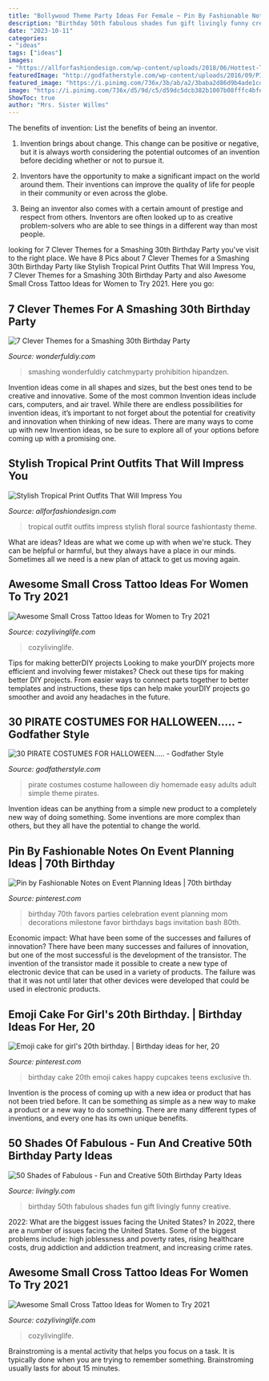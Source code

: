 ```yaml
---
title: "Bollywood Theme Party Ideas For Female ~ Pin By Fashionable Notes On Event Planning Ideas"
description: "Birthday 50th fabulous shades fun gift livingly funny creative"
date: "2023-10-11"
categories:
- "ideas"
tags: ["ideas"]
images:
- "https://allforfashiondesign.com/wp-content/uploads/2018/06/Hottest-Tropical-Print-Outfit-Ideas-10.jpg"
featuredImage: "http://godfatherstyle.com/wp-content/uploads/2016/09/PIRATE-COSTUME-...0.jpg"
featured_image: "https://i.pinimg.com/736x/3b/ab/a2/3baba2d86d9b4ade1cdd11f4ec7990f2--th-birthday-parties--birthday.jpg"
image: "https://i.pinimg.com/736x/d5/9d/c5/d59dc5dcb382b1007b08fffc4bfe6b9e--emoji-cake-th-birthday.jpg"
ShowToc: true
author: "Mrs. Sister Willms"
---
```



The benefits of invention: List the benefits of being an inventor.
1. Invention brings about change. This change can be positive or negative, but it is always worth considering the potential outcomes of an invention before deciding whether or not to pursue it.
2. Inventors have the opportunity to make a significant impact on the world around them. Their inventions can improve the quality of life for people in their community or even across the globe.

3. Being an inventor also comes with a certain amount of prestige and respect from others. Inventors are often looked up to as creative problem-solvers who are able to see things in a different way than most people.

	

		
looking for 7 Clever Themes for a Smashing 30th Birthday Party you've visit to the right place. We have 8 Pics about 7 Clever Themes for a Smashing 30th Birthday Party like Stylish Tropical Print Outfits That Will Impress You, 7 Clever Themes for a Smashing 30th Birthday Party and also Awesome Small Cross Tattoo Ideas for Women to Try 2021. Here you go:
		
    
## 7 Clever Themes For A Smashing 30th Birthday Party

<img loading=lazy src="https://cdn.wonderfuldiy.com/wp-content/uploads/2015/12/Roaring-20s.jpg" onerror="this.onerror=null;this.src='https://tse2.mm.bing.net/th?id=OIP.Ie3sT3cM1RyBp7KLof4qDAHaHa&amp;pid=15.1';" alt="7 Clever Themes for a Smashing 30th Birthday Party">

_Source: wonderfuldiy.com_

>smashing wonderfuldiy catchmyparty prohibition hipandzen. 

	

Invention ideas come in all shapes and sizes, but the best ones tend to be creative and innovative. Some of the most common Invention ideas include cars, computers, and air travel. While there are endless possibilities for invention ideas, it’s important to not forget about the potential for creativity and innovation when thinking of new ideas. There are many ways to come up with new Invention ideas, so be sure to explore all of your options before coming up with a promising one.

    
## Stylish Tropical Print Outfits That Will Impress You

<img loading=lazy src="https://allforfashiondesign.com/wp-content/uploads/2018/06/Hottest-Tropical-Print-Outfit-Ideas-10.jpg" onerror="this.onerror=null;this.src='https://tse3.mm.bing.net/th?id=OIP.HawRFQNXLnWKGcgJUVdzHgHaLO&amp;pid=15.1';" alt="Stylish Tropical Print Outfits That Will Impress You">

_Source: allforfashiondesign.com_

>tropical outfit outfits impress stylish floral source fashiontasty theme. 

	

What are ideas?
Ideas are what we come up with when we're stuck. They can be helpful or harmful, but they always have a place in our minds. Sometimes all we need is a new plan of attack to get us moving again.

    
## Awesome Small Cross Tattoo Ideas For Women To Try 2021

<img loading=lazy src="https://cozylivinglife.com/wp-content/uploads/2021/06/9-1-768x1152.jpg" onerror="this.onerror=null;this.src='https://tse2.mm.bing.net/th?id=OIP.Q9ogx5v_K7KRcKPF8YeuDwHaLH&amp;pid=15.1';" alt="Awesome Small Cross Tattoo Ideas for Women to Try 2021">

_Source: cozylivinglife.com_

>cozylivinglife. 

	

Tips for making betterDIY projects
Looking to make yourDIY projects more efficient and involving fewer mistakes? Check out these tips for making better DIY projects. From easier ways to connect parts together to better templates and instructions, these tips can help make yourDIY projects go smoother and avoid any headaches in the future.

    
## 30 PIRATE COSTUMES FOR HALLOWEEN..... - Godfather Style

<img loading=lazy src="http://godfatherstyle.com/wp-content/uploads/2016/09/PIRATE-COSTUME-...0.jpg" onerror="this.onerror=null;this.src='https://tse4.mm.bing.net/th?id=OIP.LEE-g7BBXRNXubANy1HgGAHaJ3&amp;pid=15.1';" alt="30 PIRATE COSTUMES FOR HALLOWEEN..... - Godfather Style">

_Source: godfatherstyle.com_

>pirate costumes costume halloween diy homemade easy adults adult simple theme pirates. 

	

Invention ideas can be anything from a simple new product to a completely new way of doing something. Some inventions are more complex than others, but they all have the potential to change the world.

    
## Pin By Fashionable Notes On Event Planning Ideas | 70th Birthday

<img loading=lazy src="https://i.pinimg.com/736x/3b/ab/a2/3baba2d86d9b4ade1cdd11f4ec7990f2--th-birthday-parties--birthday.jpg" onerror="this.onerror=null;this.src='https://tse1.mm.bing.net/th?id=OIP.LEgCoH58m32vVLVhkImAtwHaLH&amp;pid=15.1';" alt="Pin by Fashionable Notes on Event Planning Ideas | 70th birthday">

_Source: pinterest.com_

>birthday 70th favors parties celebration event planning mom decorations milestone favor birthdays bags invitation bash 80th. 

	

Economic impact: What have been some of the successes and failures of innovation?
There have been many successes and failures of innovation, but one of the most successful is the development of the transistor. The invention of the transistor made it possible to create a new type of electronic device that can be used in a variety of products. The failure was that it was not until later that other devices were developed that could be used in electronic products.

    
## Emoji Cake For Girl&#039;s 20th Birthday. | Birthday Ideas For Her, 20

<img loading=lazy src="https://i.pinimg.com/736x/d5/9d/c5/d59dc5dcb382b1007b08fffc4bfe6b9e--emoji-cake-th-birthday.jpg" onerror="this.onerror=null;this.src='https://tse1.mm.bing.net/th?id=OIP.AOVk1IEO3dRmGpvuuKhSAAHaIE&amp;pid=15.1';" alt="Emoji cake for girl&#039;s 20th birthday. | Birthday ideas for her, 20">

_Source: pinterest.com_

>birthday cake 20th emoji cakes happy cupcakes teens exclusive th. 

	

Invention is the process of coming up with a new idea or product that has not been tried before. It can be something as simple as a new way to make a product or a new way to do something. There are many different types of inventions, and every one has its own unique benefits.

    
## 50 Shades Of Fabulous - Fun And Creative 50th Birthday Party Ideas

<img loading=lazy src="http://www3.pictures.livingly.com/mp/ge_BXA9FSDox.jpg" onerror="this.onerror=null;this.src='https://tse1.mm.bing.net/th?id=OIP.0dknpLIv7eNY55WJVFrNCgHaLT&amp;pid=15.1';" alt="50 Shades of Fabulous - Fun and Creative 50th Birthday Party Ideas">

_Source: livingly.com_

>birthday 50th fabulous shades fun gift livingly funny creative. 

	

2022: What are the biggest issues facing the United States?
In 2022, there are a number of issues facing the United States. Some of the biggest problems include: high joblessness and poverty rates, rising healthcare costs, drug addiction and addiction treatment, and increasing crime rates.

    
## Awesome Small Cross Tattoo Ideas For Women To Try 2021

<img loading=lazy src="https://cozylivinglife.com/wp-content/uploads/2021/06/25-2.jpg" onerror="this.onerror=null;this.src='https://tse3.mm.bing.net/th?id=OIP.LhyJNfBIYw9Qo_wfF66iUQHaLH&amp;pid=15.1';" alt="Awesome Small Cross Tattoo Ideas for Women to Try 2021">

_Source: cozylivinglife.com_

>cozylivinglife. 

	

Brainstroming is a mental activity that helps you focus on a task. It is typically done when you are trying to remember something. Brainstroming usually lasts for about 15 minutes.

